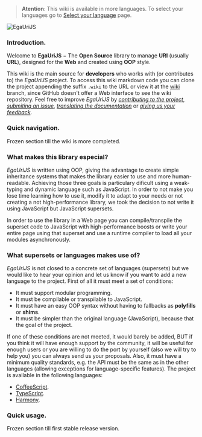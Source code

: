 > **Atention**: This wiki is available in more languages. To select your languages go to [Select your language][1] page.

![EgaUriJS][2]

### Introduction.
Welcome to **EgaUriJS** − The **Open Source** library to manage **URI** (usually **URL**), designed for the **Web** and created using **OOP** style.

This wiki is the main source for **developers** who works with (or contributes to) the *EgaUriJS* project. To access this wiki markdown code you can clone the project appending the suffix `.wiki` to the URL or view it at the [wiki][3] branch, since GitHub doesn't offer a Web interface to see the wiki repository. Feel free to improve *EgaUriJS* by *[contributing to the project][4]*, *[submiting an issue][5]*, *[translating the documentation][3]* or *[giving us your feedback][6]*.
### Quick navigation.
Frozen section till the wiki is more completed.
### What makes this library especial?
*EgaUriJS* is written using OOP, giving the advantage to create simple inheritance systems that makes the library easier to use and more human-readable. Achieving those three goals is particulary dificult using a weak-typing and dynamic language such as JavaScript. In order to not make you lose time learning how to use it, modify it to adapt to your needs or not creating a not high-performance library, we took the decision to not write it using JavaScript but JavaScript supersets.

In order to use the library in a Web page you can compile/transpile the superset code to JavaScript with high-performance boosts or write your entire page using that superset and use a runtime compiler to load all your modules asynchronously.
### What supersets or languages makes use of?
*EgaUriJS* is not closed to a concrete set of languages (supersets) but we would like to hear your opinion and let us know if you want to add a new language to the project. First of all it must meet a set of conditions:

 - It must support modular programming.
 - It must be compilable or transpilable to JavaScript.
 - It must have an easy OOP syntax without having to fallbacks as **polyfills** or **shims**.
 - It must be simpler than the original language (JavaScript), because that the goal of the project.

If one of these conditions are not meeted, it would barely be added, BUT if you think it will have enough support by the community, it will be useful for enough users or you are willing to do the port by yourself (also we will try to help you) you can always send us your proposals. Also, it must have a minimum quality standards, e.g. the API must be the same as in the other languages (allowing exceptions for language-specific features).
The project is available in the following languages:

 - [CoffeeScript][7].
 - [TypeScript][8].
 - [Harmony][9].

### Quick usage.
Frozen section till first stable release version.

[1]: Select-your-language
[2]: https://raw.githubusercontent.com/Egatuts/EgaUriJS/wiki/img/EgaUriJS-728.png
[3]: https://github.com/Egatuts/EgaUriJS/tree/wiki
[4]: https://github.com/Egatuts/EgaUriJS/pulls
[5]: https://github.com/Egatuts/EgaUriJS/issues
[6]: https://github.com/Egatuts
[7]: http://coffeescript.org/
[8]: http://www.typescriptlang.org/
[9]: https://github.com/lukehoban/es6features